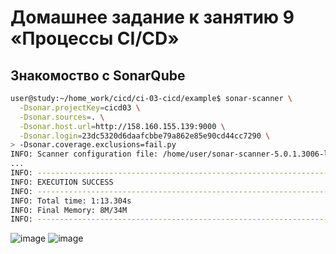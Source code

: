# Домашнее задание к занятию 9 «Процессы CI/CD»
## Знакомоство с SonarQube

```bash
user@study:~/home_work/cicd/ci-03-cicd/example$ sonar-scanner \
  -Dsonar.projectKey=cicd03 \
  -Dsonar.sources=. \
  -Dsonar.host.url=http://158.160.155.139:9000 \
  -Dsonar.login=23dc5320d6daafcbbe79a862e85e90cd44cc7290 \
> -Dsonar.coverage.exclusions=fail.py
INFO: Scanner configuration file: /home/user/sonar-scanner-5.0.1.3006-linux/conf/sonar-scanner.properties
...
INFO: ------------------------------------------------------------------------
INFO: EXECUTION SUCCESS
INFO: ------------------------------------------------------------------------
INFO: Total time: 1:13.304s
INFO: Final Memory: 8M/34M
INFO: ------------------------------------------------------------------------
```
![image](https://github.com/suntsovvv/ci-03-cicd/assets/154943765/0c76681b-fba6-49ea-aeef-3e8612b0b0c2)
![image](https://github.com/suntsovvv/ci-03-cicd/assets/154943765/8f55ec47-69a9-4b6f-95b9-0a6a7d5c0b9d)

